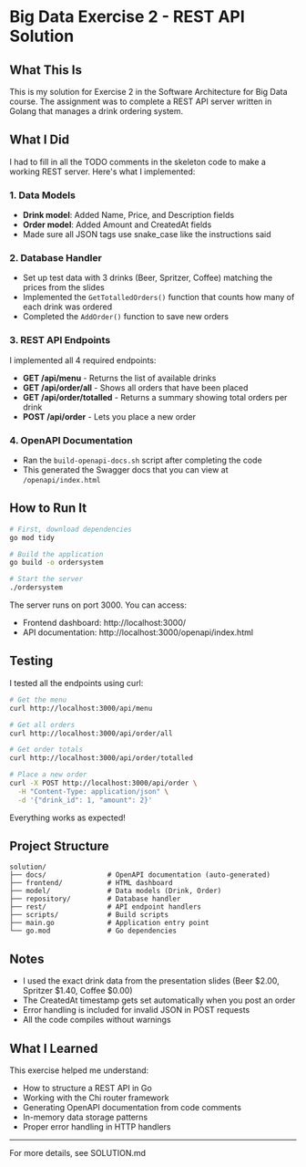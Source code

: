 # Big Data Exercise 2 - REST API Solution

## What This Is

This is my solution for Exercise 2 in the Software Architecture for Big Data course. The assignment was to complete a REST API server written in Golang that manages a drink ordering system.

## What I Did

I had to fill in all the TODO comments in the skeleton code to make a working REST server. Here's what I implemented:

### 1. Data Models
- **Drink model**: Added Name, Price, and Description fields
- **Order model**: Added Amount and CreatedAt fields  
- Made sure all JSON tags use snake_case like the instructions said

### 2. Database Handler
- Set up test data with 3 drinks (Beer, Spritzer, Coffee) matching the prices from the slides
- Implemented the `GetTotalledOrders()` function that counts how many of each drink was ordered
- Completed the `AddOrder()` function to save new orders

### 3. REST API Endpoints
I implemented all 4 required endpoints:

- **GET /api/menu** - Returns the list of available drinks
- **GET /api/order/all** - Shows all orders that have been placed
- **GET /api/order/totalled** - Returns a summary showing total orders per drink
- **POST /api/order** - Lets you place a new order

### 4. OpenAPI Documentation
- Ran the `build-openapi-docs.sh` script after completing the code
- This generated the Swagger docs that you can view at `/openapi/index.html`

## How to Run It

```bash
# First, download dependencies
go mod tidy

# Build the application
go build -o ordersystem

# Start the server
./ordersystem
```

The server runs on port 3000. You can access:
- Frontend dashboard: http://localhost:3000/
- API documentation: http://localhost:3000/openapi/index.html

## Testing

I tested all the endpoints using curl:

```bash
# Get the menu
curl http://localhost:3000/api/menu

# Get all orders
curl http://localhost:3000/api/order/all

# Get order totals
curl http://localhost:3000/api/order/totalled

# Place a new order
curl -X POST http://localhost:3000/api/order \
  -H "Content-Type: application/json" \
  -d '{"drink_id": 1, "amount": 2}'
```

Everything works as expected!

## Project Structure

```
solution/
├── docs/               # OpenAPI documentation (auto-generated)
├── frontend/           # HTML dashboard
├── model/              # Data models (Drink, Order)
├── repository/         # Database handler
├── rest/               # API endpoint handlers
├── scripts/            # Build scripts
├── main.go             # Application entry point
└── go.mod              # Go dependencies
```

## Notes

- I used the exact drink data from the presentation slides (Beer $2.00, Spritzer $1.40, Coffee $0.00)
- The CreatedAt timestamp gets set automatically when you post an order
- Error handling is included for invalid JSON in POST requests
- All the code compiles without warnings

## What I Learned

This exercise helped me understand:
- How to structure a REST API in Go
- Working with the Chi router framework
- Generating OpenAPI documentation from code comments
- In-memory data storage patterns
- Proper error handling in HTTP handlers

---

For more details, see SOLUTION.md

